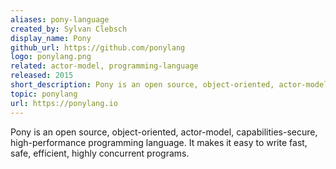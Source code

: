 ```yaml
---
aliases: pony-language
created_by: Sylvan Clebsch
display_name: Pony
github_url: https://github.com/ponylang
logo: ponylang.png
related: actor-model, programming-language
released: 2015
short_description: Pony is an open source, object-oriented, actor-model, capabilities-secure, high-performance programming language.
topic: ponylang
url: https://ponylang.io
---
```

Pony is an open source, object-oriented, actor-model, capabilities-secure, high-performance programming language. It makes it easy to write fast, safe, efficient, highly concurrent programs.
